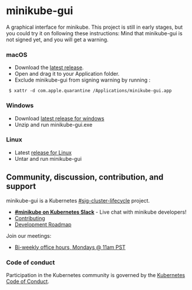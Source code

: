 # minikube-gui

A graphical interface for minikube.
This project is still in early stages, but you could try it on following these instructions:
Mind that minikube-gui is not signed yet, and you will get a warning.


### macOS
- Download the [latest release](https://github.com/kubernetes-sigs/minikube-gui/releases/latest/download/minikube-gui-macos.dmg). 
- Open and drag it to your Application folder.
- Exclude minikube-gui from signing warning by running :
```
 $ xattr -d com.apple.quarantine /Applications/minikube-gui.app
```

### Windows

- Download [latest release for windows](https://github.com/kubernetes-sigs/minikube-gui/releases/latest/download/minikube-gui-windows.zip)
- Unzip and run minikube-gui.exe

### Linux 

- Latest [release for Linux](https://github.com/kubernetes-sigs/minikube-gui/releases/latest/download/minikube-gui-linux.tar.gz)
- Untar and run minikube-gui



## Community, discussion, contribution, and support

minikube-gui is a Kubernetes [#sig-cluster-lifecycle](https://github.com/kubernetes/community/tree/master/sig-cluster-lifecycle) project.

* [**#minikube on Kubernetes Slack**](https://kubernetes.slack.com) - Live chat with minikube developers!
* [Contributing](https://minikube.sigs.k8s.io/docs/contrib/)
* [Development Roadmap](https://minikube.sigs.k8s.io/docs/contrib/roadmap/)

Join our meetings:
* [Bi-weekly office hours, Mondays @ 11am PST](https://tinyurl.com/minikube-oh)

### Code of conduct

Participation in the Kubernetes community is governed by the [Kubernetes Code of Conduct](code-of-conduct.md).

[owners]: https://git.k8s.io/community/contributors/guide/owners.md
[Creative Commons 4.0]: https://git.k8s.io/website/LICENSE
